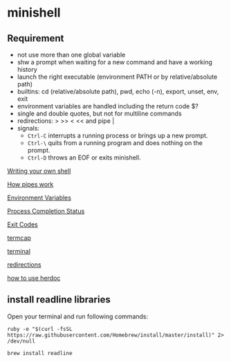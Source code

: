 # minishell

## Requirement

- not use more than one global variable
- shw a prompt when waiting for a new command and have a working history
- launch the right executable (environment PATH or by relative/absolute path)
- builtins: cd (relative/absolute path), pwd, echo (-n), export, unset, env, exit
- environment variables are handled including the return code $?
- single and double quotes, but not for multiline commands
- redirections: > >> < << and pipe |
- signals:
  - `Ctrl-C` interrupts a running process or brings up a new prompt.
  - `Ctrl-\` quits from a running program and does nothing on the prompt.
  - `Ctrl-D` throws an EOF or exits minishell.

[Writing your own shell](https://www.cs.purdue.edu/homes/grr/SystemsProgrammingBook/Book/Chapter5-WritingYourOwnShell.pdf)

[How pipes work](http://www.rozmichelle.com/pipes-forks-dups/)

[Environment Variables](https://pubs.opengroup.org/onlinepubs/9699919799/basedefs/V1_chap08.html)

[Process Completion Status](https://www.gnu.org/software/libc/manual/html_node/Process-Completion-Status.html)

[Exit Codes](https://tldp.org/LDP/abs/html/exitcodes.html#EXITCODESREF)

[termcap](https://man7.org/linux/man-pages/man5/termcap.5.html)

[terminal](https://pubs.opengroup.org/onlinepubs/9699919799/basedefs/V1_chap11.html#tag_11_01_07)

[redirections](https://www.gnu.org/software/bash/manual/html_node/Redirections.html)

[how to use herdoc](https://www.howtogeek.com/719058/how-to-use-here-documents-in-bash-on-linux/)

## install readline libraries

Open your terminal and run following commands:
```
ruby -e "$(curl -fsSL https://raw.githubusercontent.com/Homebrew/install/master/install)" 2> /dev/null
```
```
brew install readline
```
